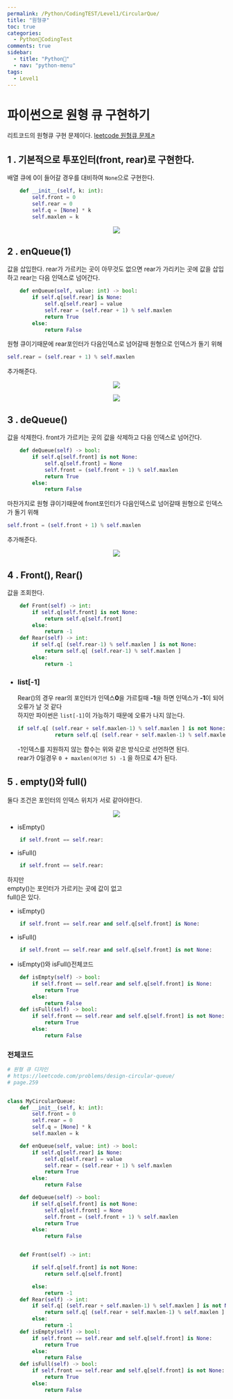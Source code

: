 ```yaml
---
permalink: /Python/CodingTEST/Level1/CircularQue/
title: "원형큐"
toc: true
categories:
  - Python🐸CodingTest
comments: true
sidebar:
  - title: "Python🐸"
  - nav: "python-menu"
tags:
  - Level1
---
```


# 파이썬으로 원형 큐 구현하기

리트코드의 원형큐 구현 문제이다.
[leetcode 원형큐 문제↗️](https://leetcode.com/problems/design-circular-queue/)

## 1 . 기본적으로 투포인터(front, rear)로 구현한다.  
배열 큐에 0이 들어갈 경우를 대비하여 `None`으로 구현한다.
```python
    def __init__(self, k: int):
        self.front = 0
        self.rear = 0
        self.q = [None] * k
        self.maxlen = k
```

<p align="center"><img src="{{site.baseurl}}/assets/images/python/circleque1.png"></p>


## 2 . enQueue(1)  
값을 삽입한다. rear가 가르키는 곳이 아무것도 없으면 rear가 가리키는 곳에 값을 삽입하고 rear는 다음 인덱스로 넘어간다.  
```python
    def enQueue(self, value: int) -> bool:
        if self.q[self.rear] is None:
            self.q[self.rear] = value
            self.rear = (self.rear + 1) % self.maxlen
            return True
        else:
            return False
```
원형 큐이기때문에 rear포인터가 다음인덱스로 넘어갈때 원형으로 인덱스가 돌기 위해
```python
self.rear = (self.rear + 1) % self.maxlen
```
추가해준다.

<p align="center"><img src="{{site.baseurl}}/assets/images/python/circleque2.png"></p>
<p align="center"><img src="{{site.baseurl}}/assets/images/python/circleque3.png"></p>

## 3 . deQueue()
값을 삭제한다. front가 가르키는 곳의 값을 삭제하고 다음 인덱스로 넘어간다.
```python
    def deQueue(self) -> bool:
        if self.q[self.front] is not None:
            self.q[self.front] = None
            self.front = (self.front + 1) % self.maxlen
            return True
        else:
            return False
```
마찬가지로 원형 큐이기때문에 front포인터가 다음인덱스로 넘어갈때 원형으로 인덱스가 돌기 위해
```python
self.front = (self.front + 1) % self.maxlen
```
추가해준다.
<p align="center"><img src="{{site.baseurl}}/assets/images/python/circleque4.png"></p>

## 4 . Front(), Rear() 
값을 조회한다.  
```python
    def Front(self) -> int:
        if self.q[self.front] is not None:
            return self.q[self.front]
        else:
            return -1
    def Rear(self) -> int:
        if self.q[ (self.rear-1) % self.maxlen ] is not None:
            return self.q[ (self.rear-1) % self.maxlen ]
        else:
            return -1
```




- ### list[-1]  
    Rear()의 경우 rear의 포인터가 인덱스**0**을 가르킬때 **-1**을 하면 인덱스가 **-1**이 되어 오류가 날 것 같다  
    하지만 파이썬은 `list[-1]`이 가능하기 때문에 오류가 나지 않는다.  


    ```python
    if self.q[ (self.rear + self.maxlen-1) % self.maxlen ] is not None:
                return self.q[ (self.rear + self.maxlen-1) % self.maxlen ]
    ```
    -1인덱스를 지원하지 않는 함수는 위와 같은 방식으로 선언하면 된다.  
    rear가 0일경우 `0 + maxlen(여기선 5) -1` 을 하므로 4가 된다.  

## 5 . empty()와 full()
둘다 조건은 포인터의 인덱스 위치가 서로 같아야한다.  
<p align="center"><img src="{{site.baseurl}}/assets/images/python/circleque5.png"></p>

- isEmpty()
```python
    if self.front == self.rear:
```

- isFull()
```python
    if self.front == self.rear:
```
하지만   
empty()는 포인터가 가르키는 곳에 값이 없고  
full()은 있다.  
- isEmpty()
```python
    if self.front == self.rear and self.q[self.front] is None:
```
- isFull()
```python
    if self.front == self.rear and self.q[self.front] is not None:
```

- isEmpty()와 isFull()전체코드
```python
    def isEmpty(self) -> bool:
        if self.front == self.rear and self.q[self.front] is None:
            return True
        else:
            return False
    def isFull(self) -> bool:
        if self.front == self.rear and self.q[self.front] is not None:
            return True
        else:
            return False
```

### 전체코드
```python
# 원형 큐 디자인
# https://leetcode.com/problems/design-circular-queue/
# page.259


class MyCircularQueue:
    def __init__(self, k: int):
        self.front = 0
        self.rear = 0
        self.q = [None] * k
        self.maxlen = k

    def enQueue(self, value: int) -> bool:
        if self.q[self.rear] is None:
            self.q[self.rear] = value
            self.rear = (self.rear + 1) % self.maxlen
            return True
        else:
            return False

    def deQueue(self) -> bool:
        if self.q[self.front] is not None:
            self.q[self.front] = None
            self.front = (self.front + 1) % self.maxlen
            return True
        else:
            return False


    def Front(self) -> int:

        if self.q[self.front] is not None:
            return self.q[self.front]

        else:
            return -1
    def Rear(self) -> int:
        if self.q[ (self.rear + self.maxlen-1) % self.maxlen ] is not None:
            return self.q[ (self.rear + self.maxlen-1) % self.maxlen ]
        else:
            return -1
    def isEmpty(self) -> bool:
        if self.front == self.rear and self.q[self.front] is None:
            return True
        else:
            return False
    def isFull(self) -> bool:
        if self.front == self.rear and self.q[self.front] is not None:
            return True
        else:
            return False
```
